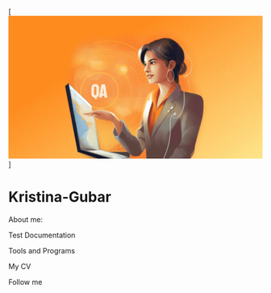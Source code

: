 [![Header](https://raw.githubusercontent.com/Kris-Gubar/Kristina-Gubar/master/assets/Top-Call-Center-Quality-Assurance-Software-in-2022-Image-1024x575.webp)]
# Kristina-Gubar
About me:

Test Documentation

Tools and Programs

My CV

Follow me
